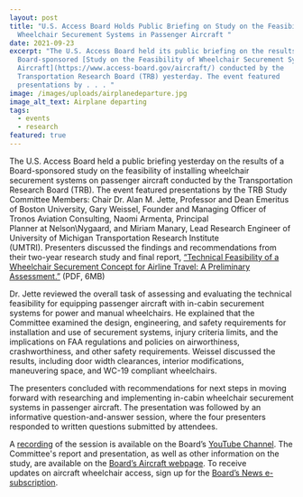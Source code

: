 ```yaml
---
layout: post
title: "U.S. Access Board Holds Public Briefing on Study on the Feasibility of
  Wheelchair Securement Systems in Passenger Aircraft "
date: 2021-09-23
excerpt: "The U.S. Access Board held its public briefing on the results of a
  Board-sponsored [Study on the Feasibility of Wheelchair Securement Systems on
  Aircraft](https://www.access-board.gov/aircraft/) conducted by the
  Transportation Research Board (TRB) yesterday. The event featured
  presentations by . . . "
image: /images/uploads/airplanedeparture.jpg
image_alt_text: Airplane departing
tags:
  - events
  - research
featured: true
---
```

The U.S. Access Board held a public briefing yesterday on the results of a Board-sponsored study on the feasibility of installing wheelchair securement systems on passenger aircraft conducted by the Transportation Research Board (TRB). The event featured presentations by the TRB Study Committee Members: Chair Dr. Alan M. Jette, Professor and Dean Emeritus of Boston University, Gary Weissel, Founder and Managing Officer of Tronos Aviation Consulting, Naomi Armenta, Principal Planner at Nelson\Nygaard, and Miriam Manary, Lead Research Engineer of University of Michigan Transportation Research Institute (UMTRI). Presenters discussed the findings and recommendations from their two-year research study and final report, [“Technical Feasibility of a Wheelchair Securement Concept for Airline Travel: A Preliminary Assessment.”](https://www.access-board.gov/files/research/trb-final-report-sept2021.pdf) (PDF, 6MB) 

Dr. Jette reviewed the overall task of assessing and evaluating the technical feasibility for equipping passenger aircraft with in-cabin securement systems for power and manual wheelchairs. He explained that the Committee examined the design, engineering, and safety requirements for installation and use of securement systems, injury criteria limits, and the implications on FAA regulations and policies on airworthiness, crashworthiness, and other safety requirements. Weissel discussed the results, including door width clearances, interior modifications, maneuvering space, and WC-19 compliant wheelchairs.  

The presenters concluded with recommendations for next steps in moving forward with researching and implementing in-cabin wheelchair securement systems in passenger aircraft. The presentation was followed by an informative question-and-answer session, where the four presenters responded to written questions submitted by attendees.  

A [recording](https://youtu.be/VBJBi-DQRRk) of the session is available on the Board’s [YouTube Channel](https://www.youtube.com/channel/UC5tRWTtV5eSw68N3tSpmyWw). The Committee's report and presentation, as well as other information on the study, are available on the [Board’s Aircraft webpage](https://www.access-board.gov/aircraft/). To receive updates on aircraft wheelchair access, sign up for the [Board’s News e-subscription](https://public.govdelivery.com/accounts/USACCESS/subscriber/new?topic_id=USACCESS_1).
